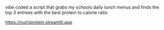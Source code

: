 vibe coded a script that grabs 
my schools daily lunch menus 
and finds the 
top 3 entrees with the best 
protein to calorie ratio

https://nutriprotein.streamlit.app
